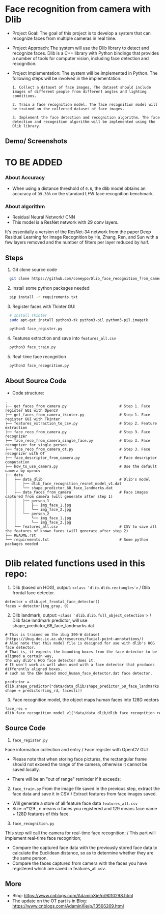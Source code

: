 
# Face recognition from camera with Dlib

* Project Goal: The goal of this project is to develop a system that can recognize faces from multiple cameras in real time.

* Project Approach: The system will use the Dlib library to detect and recognize faces. Dlib is a C++ library with Python bindings that provides a number of tools for computer vision, including face detection and recognition.

* Project Implementation: The system will be implemented in Python. The following steps will be involved in the implementation:

      1. Collect a dataset of face images. The dataset should include images of different people from different angles and lighting conditions.

      2. Train a face recognition model. The face recognition model will be trained on the collected dataset of face images.

      3. Implement the face detection and recognition algorithm. The face detection and recognition algorithm will be implemented using the Dlib library.
## Demo/ Screenshots
# TO BE ADDED
### About Accuracy
   - When using a distance threshold of `0.6`, the dlib model obtains an accuracy of `99.38%` on the standard LFW face recognition benchmark.

### About algorithm
   - Residual Neural Network/ CNN
   - This model is a ResNet network with 29 conv layers. 
   
It's essentially a version of the ResNet-34 network from the paper Deep Residual Learning for Image Recognition by He, Zhang, Ren, and Sun with a few layers removed and the number of filters per layer reduced by half.



## Steps 

1. Git clone source code
```bash
  git clone https://github.com/coneypo/Dlib_face_recognition_from_camera
```

2. Install some python packages needed
```bash
  pip install -r requirements.txt
```

3. Register faces with Tkinter GUI
```bash
  # Install Tkinter
  sudo apt-get install python3-tk python3-pil python3-pil.imagetk

  python3 face_register.py
```

4. Features extraction and save into `features_all.csv`

```bash
  python3 face_train.py
```

5. Real-time face recognition
```bash
  python3 face_recognition.py
```

## About Source Code
- Code structure:

```
.
├── get_faces_from_camera.py                        # Step 1. Face register GUI with OpenCV
├── get_faces_from_camera_tkinter.py                # Step 1. Face register GUI with Tkinter
├── features_extraction_to_csv.py                   # Step 2. Feature extraction
├── face_reco_from_camera.py                        # Step 3. Face recognizer
├── face_reco_from_camera_single_face.py            # Step 3. Face recognizer for single person
├── face_reco_from_camera_ot.py                     # Step 3. Face recognizer with OT
├── face_descriptor_from_camera.py                  # Face descriptor computation
├── how_to_use_camera.py                            # Use the default camera by opencv
├── data
│   ├── data_dlib                                   # Dlib's model
│   │   ├── dlib_face_recognition_resnet_model_v1.dat
│   │   └── shape_predictor_68_face_landmarks.dat
│   ├── data_faces_from_camera                      # Face images captured from camera (will generate after step 1)
│   │   ├── person_1
│   │   │   ├── img_face_1.jpg
│   │   │   └── img_face_2.jpg
│   │   └── person_2
│   │       └── img_face_1.jpg
│   │       └── img_face_2.jpg
│   └── features_all.csv                            # CSV to save all the features of known faces (will generate after step 2)
├── README.rst
└── requirements.txt                                # Some python packages needed
```
# Dlib related functions used in this repo:

1. Dlib (based on HOG), output: `<class 'dlib.dlib.rectangles'>` / Dlib frontal face detector.

```
detector = dlib.get_frontal_face_detector()
faces = detector(img_gray, 0)
```

2. Dlib landmark, output: `<class 'dlib.dlib.full_object_detection'>` / Dlib face landmark predictor, will use shape_predictor_68_face_landmarks.dat

```
# This is trained on the ibug 300-W dataset (https://ibug.doc.ic.ac.uk/resources/facial-point-annotations/)
# Also note that this model file is designed for use with dlib's HOG face detector.
# That is, it expects the bounding boxes from the face detector to be aligned a certain way,
the way dlib's HOG face detector does it.
# It won't work as well when used with a face detector that produces differently aligned boxes,
# such as the CNN based mmod_human_face_detector.dat face detector.

predictor = dlib.shape_predictor("data/data_dlib/shape_predictor_68_face_landmarks.dat")
shape = predictor(img_rd, faces[i])
```
3. Face recognition model, the object maps human faces into 128D vectors

```
face_rec = dlib.face_recognition_model_v1("data/data_dlib/dlib_face_recognition_resnet_model_v1.dat")

```
## Source Code
1. `face_register.py`

Face information collection and entry / Face register with OpenCV GUI

- Please note that when storing face pictures, the rectangular frame should not exceed the range of the camera, otherwise it cannot be saved locally.

- There will be an "out of range" reminder if it exceeds;

2. `face_train.py`
From the image file saved in the previous step, extract the face data and save it in CSV / Extract features from face images saved.

  - Will generate a store of all feature face data `features_all.csv`
  - Size: n*129 , n means n faces you registered and 129 means face name + 128D features of this face.

3. `face_recognition.py`

This step will call the camera for real-time face recognition; / This part will implement real-time face recognition;

  - Compare the captured face data with the previously stored face data to calculate the Euclidean distance, so as to determine whether they are the same person.
  - Compare the faces captured from camera with the faces you have registered which are saved in features_all.csv.
## More

  - Blog: https://www.cnblogs.com/AdaminXie/p/9010298.html
  - The update on the OT part is in Blog: https://www.cnblogs.com/AdaminXie/p/13566269.html